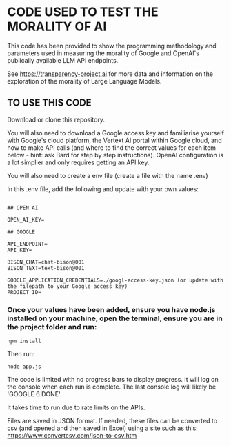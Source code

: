 # CODE USED TO TEST THE MORALITY OF AI

This code has been provided to show the programming methodology and parameters
used in measuring the morality of Google and OpenAI's publically available LLM
API endpoints.

See https://transparency-project.ai for more data and information on the
exploration of the morality of Large Language Models.

## TO USE THIS CODE

Download or clone this repository.

You will also need to download a Google access key and familiarise yourself with
Google's cloud platform, the Vertext AI portal within Google cloud, and how to
make API calls (and where to find the correct values for each item below - hint:
ask Bard for step by step instructions). OpenAI configuration is a lot simplier
and only requires getting an API key.

You will also need to create a env file (create a file with the name .env)

In this .env file, add the following and update with your own values:

```

## OPEN AI

OPEN_AI_KEY=

## GOOGLE

API_ENDPOINT=
API_KEY=

BISON_CHAT=chat-bison@001
BISON_TEXT=text-bison@001

GOOGLE_APPLICATION_CREDENTIALS=./googl-access-key.json (or update with the filepath to your Google access key)
PROJECT_ID=

```

### Once your values have been added, ensure you have node.js installed on your machine, open the terminal, ensure you are in the project folder and run:

```
npm install
```

Then run:

```
node app.js
```

The code is limited with no progress bars to display progress. It will log on
the console when each run is complete. The last console log will likely be
'GOOGLE 6 DONE'.

It takes time to run due to rate limits on the APIs.

Files are saved in JSON format. If needed, these files can be converted to csv
(and opened and then saved in Excel) using a site such as this:
https://www.convertcsv.com/json-to-csv.htm
